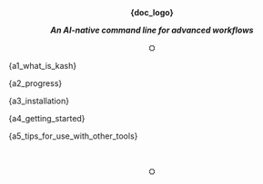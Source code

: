 <div align="center">

<p style="max-width: 400px;">

<br/>

<b>

{doc_logo}

</b>

<b><i>An AI-native command line for advanced workflows</i></b>

⛭

</p>

</div>

{a1_what_is_kash}

{a2_progress}

{a3_installation}

{a4_getting_started}

{a5_tips_for_use_with_other_tools}

<br/>

<div align="center">

⛭

</div>
